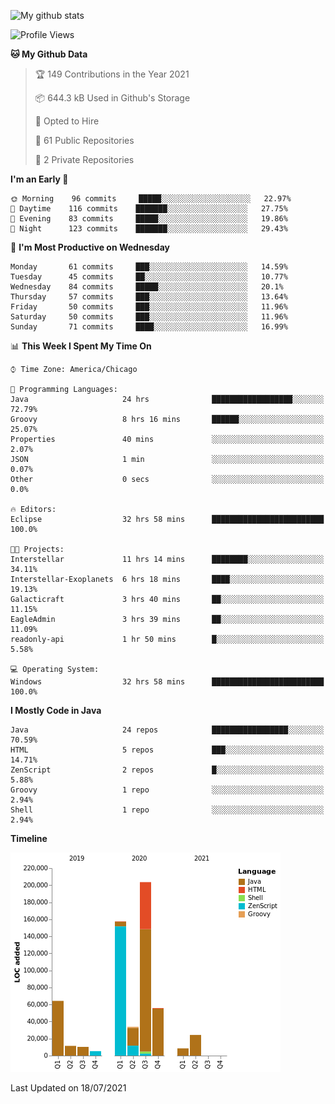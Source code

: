 ![My github stats](https://github-readme-stats.vercel.app/api?username=romvoid95&theme=gruvbox&include_all_commits=true&show_icons=true")

<!--START_SECTION:waka-->
![Profile Views](http://img.shields.io/badge/Profile%20Views-0-blue)

**🐱 My Github Data** 

> 🏆 149 Contributions in the Year 2021
 > 
> 📦 644.3 kB Used in Github's Storage 
 > 
> 💼 Opted to Hire
 > 
> 📜 61 Public Repositories 
 > 
> 🔑 2 Private Repositories  
 > 
**I'm an Early 🐤** 

```text
🌞 Morning    96 commits     █████░░░░░░░░░░░░░░░░░░░░   22.97% 
🌆 Daytime    116 commits    ███████░░░░░░░░░░░░░░░░░░   27.75% 
🌃 Evening    83 commits     █████░░░░░░░░░░░░░░░░░░░░   19.86% 
🌙 Night      123 commits    ███████░░░░░░░░░░░░░░░░░░   29.43%

```
📅 **I'm Most Productive on Wednesday** 

```text
Monday       61 commits     ███░░░░░░░░░░░░░░░░░░░░░░   14.59% 
Tuesday      45 commits     ██░░░░░░░░░░░░░░░░░░░░░░░   10.77% 
Wednesday    84 commits     █████░░░░░░░░░░░░░░░░░░░░   20.1% 
Thursday     57 commits     ███░░░░░░░░░░░░░░░░░░░░░░   13.64% 
Friday       50 commits     ███░░░░░░░░░░░░░░░░░░░░░░   11.96% 
Saturday     50 commits     ███░░░░░░░░░░░░░░░░░░░░░░   11.96% 
Sunday       71 commits     ████░░░░░░░░░░░░░░░░░░░░░   16.99%

```


📊 **This Week I Spent My Time On** 

```text
⌚︎ Time Zone: America/Chicago

💬 Programming Languages: 
Java                     24 hrs              ██████████████████░░░░░░░   72.79% 
Groovy                   8 hrs 16 mins       ██████░░░░░░░░░░░░░░░░░░░   25.07% 
Properties               40 mins             ░░░░░░░░░░░░░░░░░░░░░░░░░   2.07% 
JSON                     1 min               ░░░░░░░░░░░░░░░░░░░░░░░░░   0.07% 
Other                    0 secs              ░░░░░░░░░░░░░░░░░░░░░░░░░   0.0%

🔥 Editors: 
Eclipse                  32 hrs 58 mins      █████████████████████████   100.0%

🐱‍💻 Projects: 
Interstellar             11 hrs 14 mins      ████████░░░░░░░░░░░░░░░░░   34.11% 
Interstellar-Exoplanets  6 hrs 18 mins       ████░░░░░░░░░░░░░░░░░░░░░   19.13% 
Galacticraft             3 hrs 40 mins       ██░░░░░░░░░░░░░░░░░░░░░░░   11.15% 
EagleAdmin               3 hrs 39 mins       ██░░░░░░░░░░░░░░░░░░░░░░░   11.09% 
readonly-api             1 hr 50 mins        █░░░░░░░░░░░░░░░░░░░░░░░░   5.58%

💻 Operating System: 
Windows                  32 hrs 58 mins      █████████████████████████   100.0%

```

**I Mostly Code in Java** 

```text
Java                     24 repos            █████████████████░░░░░░░░   70.59% 
HTML                     5 repos             ███░░░░░░░░░░░░░░░░░░░░░░   14.71% 
ZenScript                2 repos             █░░░░░░░░░░░░░░░░░░░░░░░░   5.88% 
Groovy                   1 repo              ░░░░░░░░░░░░░░░░░░░░░░░░░   2.94% 
Shell                    1 repo              ░░░░░░░░░░░░░░░░░░░░░░░░░   2.94%

```


**Timeline**

![Chart not found](https://raw.githubusercontent.com/ROMVoid95/ROMVoid95/master/charts/bar_graph.png) 


 Last Updated on 18/07/2021
<!--END_SECTION:waka-->

